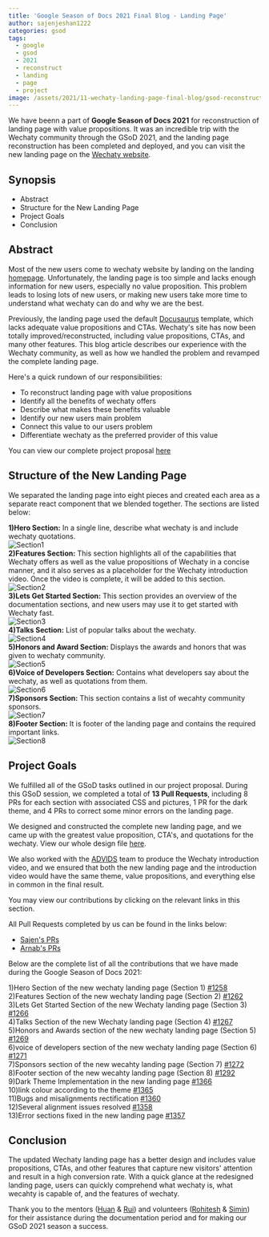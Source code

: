 ```yaml
---
title: 'Google Season of Docs 2021 Final Blog - Landing Page'
author: sajenjeshan1222
categories: gsod
tags:
  - google
  - gsod
  - 2021
  - reconstruct
  - landing
  - page
  - project
image: /assets/2021/11-wechaty-landing-page-final-blog/gsod-reconstruct-lp.webp
---
```


We have beenn a part of **Google Season of Docs 2021** for reconstruction of landing page with value propositions. It was an incredible trip with the Wechaty community through the GSoD 2021, and the landing page reconstruction has been completed and deployed, and you can visit the new landing page on the [Wechaty website](https://wechaty.js.org/).

## Synopsis

- Abstract
- Structure for the New Landing Page
- Project Goals
- Conclusion

## Abstract

Most of the new users come to wechaty website by landing on the landing [homepage](https://wechaty.js.org/). Unfortunately, the landing page is too simple and lacks enough information for new users, especially no value proposition. This problem leads to losing lots of new users, or making new users take more time to understand what wechaty can do and why we are the best.

Previously, the landing page used the default [Docusaurus](https://docusaurus.io/) template, which lacks adequate value propositions and CTAs. Wechaty's site has now been totally improved/reconstructed, including value propositions, CTAs, and many other features. This blog article describes our experience with the Wechaty community, as well as how we handled the problem and revamped the complete landing page.

Here's a quick rundown of our responsibilities:

- To reconstruct landing page with value propositions
- Identify all the benefits of wechaty offers
- Describe what makes these benefits valuable
- Identify our new users main problem
- Connect this value to our users problem
- Differentiate wechaty as the preferred provider of this value

You can view our complete project proposal [here](https://wechaty.js.org/2021/05/12/gsod-2021-reconstruct-landing-page-team-proposal/)

## Structure of the New Landing Page

We separated the landing page into eight pieces and created each area as a separate react component that we blended together. The sections are listed below:

**1)Hero Section:** In a single line, describe what wechaty is and include wechaty quotations.\
![Section1](/assets/2021/11-wechaty-landing-page-final-blog/hero-section.webp)\
**2)Features Section:** This section highlights all of the capabilities that Wechaty offers as well as the value propositions of Wechaty in a concise manner, and it also serves as a placeholder for the Wechaty introduction video. Once the video is complete, it will be added to this section.\
![Section2](/assets/2021/11-wechaty-landing-page-final-blog/features-section.webp)\
**3)Lets Get Started Section:** This section provides an overview of the documentation sections, and new users may use it to get started with Wechaty fast.\
![Section3](/assets/2021/11-wechaty-landing-page-final-blog/lets-get-started-section.webp)\
**4)Talks Section:** List of popular talks about the wechaty.\
![Section4](/assets/2021/11-wechaty-landing-page-final-blog/talks-section.webp)\
**5)Honors and Award Section:** Displays the awards and honors that was given to wechaty community.\
![Section5](/assets/2021/11-wechaty-landing-page-final-blog/honors-and-awards-section.webp)\
**6)Voice of Developers Section:** Contains what developers say about the wechaty, as well as quotations from them.\
![Section6](/assets/2021/11-wechaty-landing-page-final-blog/voice-of-developers.webp)\
**7)Sponsors Section:** This section contains a list of wecahty community sponsors.\
![Section7](/assets/2021/11-wechaty-landing-page-final-blog/sponsors-section.webp)\
**8)Footer Section:** It is footer of the landing page and contains the required important links.\
![Section8](/assets/2021/11-wechaty-landing-page-final-blog/footer-section.webp)

## Project Goals

We fulfilled all of the GSoD tasks outlined in our project proposal. During this GSoD session, we completed a total of **13 Pull Requests**, including 8 PRs for each section with associated CSS and pictures, 1 PR for the dark theme, and 4 PRs to correct some minor errors on the landing page.

We designed and constructed the complete new landing page, and we came up with the greatest value proposition, CTA's, and quotations for the wechaty. View our whole design file [here](https://www.figma.com/file/L5MS8HqF0g5hbHdkgqUH1o/wechaty-landing-page?node-id=0%3A1).

We also worked with the [ADVIDS](https://www.advids.co/) team to produce the Wechaty introduction video, and we ensured that both the new landing page and the introduction video would have the same theme, value propositions, and everything else in common in the final result.

You may view our contributions by clicking on the relevant links in this section.

All Pull Requests completed by us can be found in the links below:

- [Sajen's PRs](https://github.com/wechaty/wechaty.js.org/pulls?q=is%3Apr+author%3Asajenjeshan1222)
- [Arnab's PRs](https://github.com/wechaty/wechaty.js.org/pulls?q=is%3Apr+author%3Aencodearnab)

Below are the complete list of all the contributions that we have made during the Google Season of Docs 2021:

1)Hero Section of the new wechaty landing page (Section 1) [#1258](https://github.com/wechaty/wechaty.js.org/pull/1258)\
2)Features Section of the new wechaty landing page (Section 2) [#1262](https://github.com/wechaty/wechaty.js.org/pull/1262)\
3)Lets Get Started Section of the new Wechaty landing page (Section 3) [#1266](https://github.com/wechaty/wechaty.js.org/pull/1266)\
4)Talks Section of the new Wechaty landing page (Section 4) [#1267](https://github.com/wechaty/wechaty.js.org/pull/1267)\
5)Honors and Awards section of the new wechaty landing page (Section 5) [#1269](https://github.com/wechaty/wechaty.js.org/pull/1269)\
6)voice of developers section of the new wechaty landing page (Section 6) [#1271](https://github.com/wechaty/wechaty.js.org/pull/1271)\
7)Sponsors section of the new wecahty landing page (Section 7) [#1272](https://github.com/wechaty/wechaty.js.org/pull/1272)\
8)Footer section of the new wecahty landing page (Section 8) [#1292](https://github.com/wechaty/wechaty.js.org/pull/1292)\
9)Dark Theme Implementation in the new landing page [#1366](https://github.com/wechaty/wechaty.js.org/pull/1366)\
10)link colour according to the theme [#1365](https://github.com/wechaty/wechaty.js.org/pull/1365)\
11)Bugs and misalignments rectification [#1360](https://github.com/wechaty/wechaty.js.org/pull/1360)\
12)Several alignment issues resolved [#1358](https://github.com/wechaty/wechaty.js.org/pull/1358)\
13)Error sections fixed in the new landing page [#1357](https://github.com/wechaty/wechaty.js.org/pull/1357)

## Conclusion

The updated Wechaty landing page has a better design and includes value propositions, CTAs, and other features that capture new visitors' attention and result in a high conversion rate. With a quick glance at the redesigned landing page, users can quickly comprehend what wechaty is, what wecahty is capable of, and the features of wechaty.

Thank you to the mentors ([Huan](https://github.com/huan) & [Rui](https://github.com/lijiarui)) and volunteers ([Rohitesh](https://github.com/Rohitesh-Kumar-Jain) & [Simin](https://github.com/proudofsimin)) for their assistance during the documentation period and for making our GSoD 2021 season a success.
